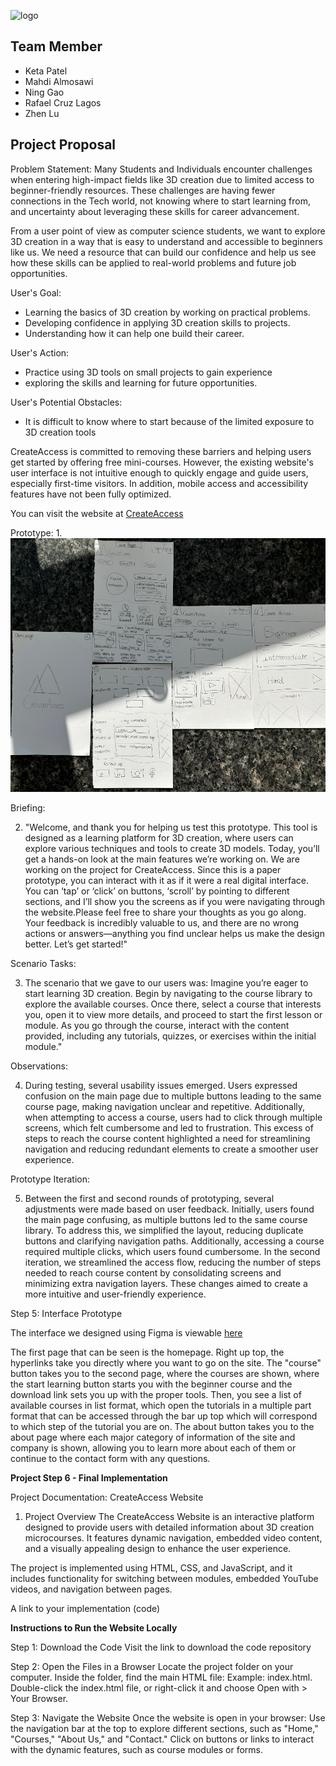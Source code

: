 ![logo](logo.jpg)

## Team Member
- Keta Patel
- Mahdi Almosawi
- Ning Gao
- Rafael Cruz Lagos
- Zhen Lu

## Project Proposal 
Problem Statement: Many Students and Individuals encounter challenges when entering high-impact fields like 3D creation due to limited access to beginner-friendly resources. These challenges are having fewer connections in the Tech world, not knowing where to start learning from, and uncertainty about leveraging these skills for career advancement.

From a user point of view as computer science students, we want to explore 3D creation in a way that is easy to understand and accessible to beginners like us. We need a resource that can build our confidence and help us see how these skills can be applied to real-world problems and future job opportunities.

User's Goal: 
- Learning the basics of 3D creation by working on practical problems.
- Developing confidence in applying 3D creation skills to projects.
- Understanding how it can help one build their career.

User's Action: 
- Practice using 3D tools on small projects to gain experience
- exploring the skills and learning for future opportunities.

User's Potential Obstacles: 
- It is difficult to know where to start because of the limited exposure to 3D creation tools

CreateAccess is committed to removing these barriers and helping users get started by offering free mini-courses. However, the existing website's user interface is not intuitive enough to quickly engage and guide users, especially first-time visitors. In addition, mobile access and accessibility features have not been fully optimized.


You can visit the website at [CreateAccess](https://createaccess.org/)

Prototype:
1. 
![prototype](prototype.png)


Briefing:

2.  "Welcome, and thank you for helping us test this prototype. This tool is designed as a learning platform for 3D creation, where users can explore various techniques and tools to create 3D models. Today, you’ll get a hands-on look at the main features we’re working on. We are working on the project for CreateAccess. Since this is a paper prototype, you can interact with it as if it were a real digital interface. You can ‘tap’ or ‘click’ on buttons, ‘scroll’ by pointing to different sections, and I’ll show you the screens as if you were navigating through the website.Please feel free to share your thoughts as you go along. Your feedback is incredibly valuable to us, and there are no wrong actions or answers—anything you find unclear helps us make the design better. Let’s get started!"

Scenario Tasks:

3. The scenario that we gave to our users was: 
Imagine you’re eager to start learning 3D creation. Begin by navigating to the course library to explore the available courses. Once there, select a course that interests you, open it to view more details, and proceed to start the first lesson or module. As you go through the course, interact with the content provided, including any tutorials, quizzes, or exercises within the initial module."

Observations:

4. During testing, several usability issues emerged. Users expressed confusion on the main page due to multiple buttons leading to the same course page, making navigation unclear and repetitive. Additionally, when attempting to access a course, users had to click through multiple screens, which felt cumbersome and led to frustration. This excess of steps to reach the course content highlighted a need for streamlining navigation and reducing redundant elements to create a smoother user experience.

Prototype Iteration:

5. Between the first and second rounds of prototyping, several adjustments were made based on user feedback. Initially, users found the main page confusing, as multiple buttons led to the same course library. To address this, we simplified the layout, reducing duplicate buttons and clarifying navigation paths. Additionally, accessing a course required multiple clicks, which users found cumbersome. In the second iteration, we streamlined the access flow, reducing the number of steps needed to reach course content by consolidating screens and minimizing extra navigation layers. These changes aimed to create a more intuitive and user-friendly experience.

Step 5: Interface Prototype

The interface we designed using Figma is viewable [here](https://www.figma.com/design/4ydKG380Srt5IpW33lY2Nn/Untitled?node-id=0-1&node-type=canvas&t=Qq94ocVSSfN7CgSS-0)

The first page that can be seen is the homepage. Right up top, the hyperlinks take you directly where you want to go on the site. The "course" button takes you to the second page, where the courses are shown, where the start learning button starts you with the beginner course and the download link sets you up with the proper tools. Then, you see a list of available courses in list format, which open the tutorials in a multiple part format that can be accessed through the bar up top which will correspond to which step of the tutorial you are on. The about button takes you to the about page where each major category of information of the site and company is shown, allowing you to learn more about each of them or continue to the contact form with any questions.












**Project Step 6 - Final Implementation**

Project Documentation: CreateAccess Website
1. Project Overview
The CreateAccess Website is an interactive platform designed to provide users with detailed information about 3D creation microcourses. It features dynamic navigation, embedded video content, and a visually appealing design to enhance the user experience.

The project is implemented using HTML, CSS, and JavaScript, and it includes functionality for switching between modules, embedded YouTube videos, and navigation between pages.

A link to your implementation (code)

**Instructions to Run the Website Locally**

Step 1: Download the Code
Visit the link to download the code repository

Step 2: Open the Files in a Browser
Locate the project folder on your computer.
Inside the folder, find the main HTML file:
Example: index.html.
Double-click the index.html file, or right-click it and choose Open with > Your Browser.

Step 3: Navigate the Website
Once the website is open in your browser:
Use the navigation bar at the top to explore different sections, such as "Home," "Courses," "About Us," and "Contact."
Click on buttons or links to interact with the dynamic features, such as course modules or forms.

  




